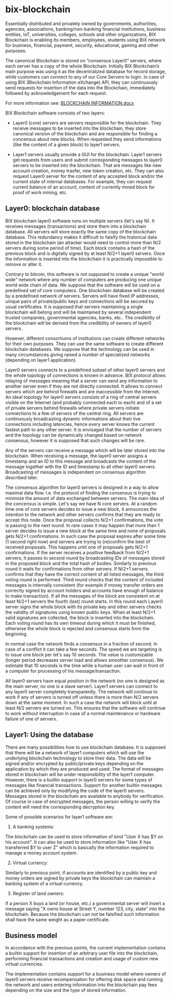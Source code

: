 
bix-blockchain
==============

Essentially distributed and privately owned by governments, authorities, agencies, associations, banking/non-banking financial institutions, business entities, IoT, universities, colleges, schools and other organizations, BIX Blockchain is enabling its members, employees, students using BIX network for business, financial, payment, security, educational, gaming and other purposes.

The canonical Blockchain is stored on “consensus Layer0” servers, where each server has a copy of the whole Blockchain. Initially BIX Blockchain’s main purpose was using it as the decentralized database for record   storage, while   customers   can connect to any of our Core Servers to login. In case of using BIX (Blockchain Information eXchange) API, they can continuously send requests for insertion of the data into the Blockchain,	immediately	followed	by acknowledgement for each request. 

For more information see: [BLOCKCHAIN INFORMATION.docx](https://raw.githubusercontent.com/BIX-Club/bix-blockchain/master/doc/BLOCKCHAIN%20INFORMATION.docx)


BIX Blockchain software consists of two layers:

- Layer0 (core) servers are servers responsible for the
blockchain. They receive messages to be inserted into the blockchain,
they store canonical version of the blockchain and are responsible for
finding a concensus about new blocks. When requested they send
informations (like the content of a given block) to layer1 servers.

- Layer1 servers usually provide a GUI for the blockchain. Layer1
servers get requests from users and submit corresponding messages to
layer0 servers to be inserted into the blockchain. That are messages
like new account creation, money trasfer, new token creation, etc.
They can also request Layer0 server for the content of any accepted
block and/or the current state of internal databases. For example,
they can request current balance of an account, content of currently
mined block for proof of work mining, etc.



Layer0: blockchain database
---------------------------

BIX blockchain layer0 software runs on multiple servers (let's say N). It
receives messages (transactions) and store them into a blockchain
database. All servers will store exactly the same copy of the
blockchain database. This redundancy makes it difficult to falsify the
historical data stored in the blockchain (an attacker would need to
control more than N/2 servers during some period of time). Each block
contains a hash of the previous block and is digitally signed by at
least N/2+1 layer0 servers. Once the information is inserted into the
blockchain it is practically impossible to remove or alter it.

Contrary to bitcoin, this software is not supposed to create a unique
"world wide" network where any number of computers are producing one
unique world wide chain of data. We suppose that the software will be
used on a predefined set of core computers.  One blockchain database
will be created by a predefined network of servers. Servers will have
fixed IP addresses, unique pairs of private/public keys and
connections will be secured by usual certificates.  It is supposed
that servers maintaining a single blockchain will belong and will be
maintained by several independent trusted companies, governmental
agencies, banks, etc.. The credibility of the blockchain will be
derived from the credibility of owners of layer0 servers.

However, different consortiums of institutions can create different
networks for their own purposes. They can use the same software to
create different blockchain databases.  We suppose that the technology
can be used in many circumstances giving raised a number of
specialized networks (depending on layer1 application).

Layer0 servers connects to a predefined subset of other layer0 servers
and the whole topology of connections is known in advance. BIX
protocol allows relaying of messages meaning that a server can send
any information to another server even if they are not directly
connected.  It allows to connect servers which are behind firewalls
and are inaccessible from the Internet. An ideal topology for layer0
servers consists of a ring of central servers visible on the Internet
(and probably connected each to each) and of a set of private servers
behind firewalls where private servers initiate connections to a few
of servers of the central ring. All servers are continuously
broadcasting dynamic informations about their live connections
including latencies, hence every server knows the current fastest path
to any other server.  It is envisaged that the number of servers and
the topology can be dynamically changed based on network consensus,
however it is supposed that such changes will be rare.

Any of the servers can receive a message which will be later stored
into the blockchain. When receiving a message, the layer0 server
assigns a timestamp and an ID to this message and broadcasts the
content of the message together with the ID and timestamp to all other
layer0 servers.  Broadcasting of messages is independent on consensus
algorithm described later.

The consensus algorithm for layer0 servers is designed in a way to
allow maximal data flow. I.e. the protocol of finding the consensus is
trying to minimize the amount of data exchanged between servers. The
main idea of the concensus is simple. Let's say we have N core
servers. At a random time one of core servers decides to issue a new
block, it announces the intention to the network and other servers
confirms that they are ready to accept this node. Once the proposal
collects N/2+1 confirmations, the vote is passing to the next
round. In rare cases it may happen that more than 1 server decides to
issue a new block at the same time and none of proposals gets N/2+1
confirmations. In such case the proposal expires after some time (1
second right now) and servers are trying to (re)confirm the best of
received proposals. This happens until one of proposals gets N/2+1
confirmations.  If the server receives a positive feedback from N/2+1
servers, it passes to second round by broadcasting IDs of messages
stored in the proposed block and the total hash of bodies. Similarly
to previous round it waits for confirmations from other servers. If
N/2+1 servers confirms that they have the correct content of all
listed messages, the third voting round is performed. Third round
checks that the content of included messages is internally consistent
(for example if money transfer orders are correctly signed by account
holders and accounts have enough of balance to make transaction). If
all the messages of the block are consistent on at least N/2+1 servers
the fourth (last) round starts. In this round each Layer0 server signs
the whole block with its private key and other servers checks the
validity of signatures using known public keys. When at least N/2+1
valid signatures are collected, the block is inserted into the
blockchain. Each voting round has its own timeout during which it must
be finished, otherwise the whole block is rejected and consensus
starts from the beginning.

In normal case the network finds a consensus in a fraction of second.
In case of a conflict it can take a few seconds.  The speed we are
targeting is to issue one block per let's say 10 seconds. The value is
customizable (longer period decreases server load and allows smoother
consensus). We estimate that 10 seconds is the time while a human user
can wait in front of a computer for processing of his
message/transaction. 

All layer0 servers have equal position in the network (no one is
designed as the main server, no one is a slave server). Layer1 servers
can connect to any layer0 server completely transparently. The network
will continue to work if any of servers is turned off unless there is
more than N/2 servers down at the same moment. In such a case the
network will block until at least N/2 servers are turned on. This
ensures that the software will continue to work without interruption
in case of a normal maintenance or hardware failure of one of
servers.



Layer1: Using the database
--------------------------

There are many possibilities how to use blockchain database. It is
supposed that there will be a network of layer1 computers which will
use the underlying blockchain technology to store their data. The data
will be signed and/or encrypted by public/private keys depending on
the application by which they are produced and used. The format of
messages stored in blockchain will be under responsibility of the
layer1 computer. However, there is a builtin support in layer0 servers
for some types of messages like financial transactions.  Support for
another builtin messages can be achieved only by modifying the code of
the layer0 servers.  Messages stored in the blockchain are available
to anybody for verification. Of course in case of encrypted messages,
the person willing to verify the content will need the corresponding
decryption key.


Some of possible scenarios for layer1 software are:


1) A banking systems:

The blockchain can be used to store information of kind "User X has
$Y on his account". It can also be used to store information like
"User X has transferred $Y to user Z" which is basically the
information required to manage a money account system.


2) Virtual currency:

Similarly to previous point, if accounts are identified by a public
key and money orders are signed by private keys the blockchain can
maintain a banking system of a virtual currency.


3) Register of land owners:

If a person X buys a land (or house, etc.) a governmental server will
insert a message saying "X owns house at Street Y, number 123, city,
state" into the blockchain. Because the blockchain can not be
falsified such information shall have the same weight as a paper
certificate.


Business model
--------------

In accordance with the previous points, the current implementation
contains a builtin support for insertion of an arbitrary user file
into the blockchain, performing financial transactions and creation
and usage of custom new virtual currencies.

The implementation contains support for a business model where owners
of layer0 servers receive recompensation for offering disk space and
running the network and users entering information into the blockchain
pay fees depending on the size and the type of stored information.




